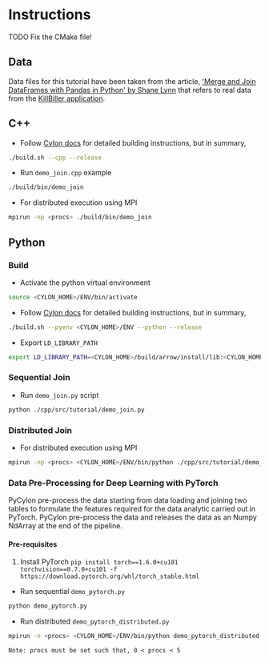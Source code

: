# Instructions 

TODO Fix the CMake file!

## Data 

Data files for this tutorial have been taken from the article, ['Merge and Join DataFrames with
 Pandas in Python' by Shane Lynn](https://www.shanelynn.ie/merge-join-dataframes-python-pandas-index-1/) 
 that refers to  real data from the [KillBiller application](http://www.killbiller.com/).  

## C++ 

- Follow [Cylon docs](https://cylondata.org/docs/) for detailed building instructions, but in summary,  
```bash
./build.sh --cpp --release
```

- Run `demo_join.cpp` example 
```bash
./build/bin/demo_join
```

- For distributed execution using MPI 
```bash
mpirun -np <procs> ./build/bin/demo_join
```

## Python 

### Build

- Activate the python virtual environment 
```bash
source <CYLON_HOME>/ENV/bin/activate 
```

- Follow [Cylon docs](https://cylondata.org/docs/) for detailed building instructions, but in summary,  
 ```bash
 ./build.sh --pyenv <CYLON_HOME>/ENV --python --release
 ```

- Export `LD_LIBRARY_PATH`
```bash
export LD_LIBRARY_PATH=<CYLON_HOME>/build/arrow/install/lib:<CYLON_HOME>/build/lib:$LD_LIBRARY_PATH
```

### Sequential Join

- Run `demo_join.py` script
```bash
python ./cpp/src/tutorial/demo_join.py
```

### Distributed Join

- For distributed execution using MPI 
```bash
mpirun -np <procs> <CYLON_HOME>/ENV/bin/python ./cpp/src/tutorial/demo_join.py
```

### Data Pre-Processing for Deep Learning with PyTorch

PyCylon pre-process the data starting from data loading and joining two tables
to formulate the features required for the data analytic carried out in PyTorch. 
PyCylon pre-process the data and releases the data as an Numpy NdArray at 
the end of the pipeline. 

#### Pre-requisites

1. Install PyTorch `pip install torch==1.6.0+cu101 torchvision==0.7.0+cu101 -f https://download.pytorch.org/whl/torch_stable.html`

 - Run sequential `demo_pytorch.py`
 
```bash
python demo_pytorch.py
```

 - Run distributed `demo_pytorch_distributed.py`
 
```bash
mpirun -n <procs> <CYLON_HOME>/ENV/bin/python demo_pytorch_distributed.py
```

`Note: procs must be set such that, 0 < procs < 5`
